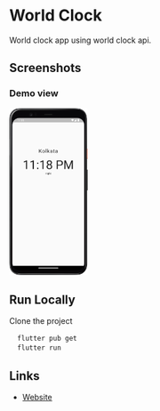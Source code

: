 # World Clock

World clock app using world clock api.


## Screenshots
### Demo view
<img alt="Calculator" src="./assets/Screenshot.png" height="300"/>


## Run Locally

Clone the project

```bash 
  flutter pub get
  flutter run
```

## Links

* [Website](https://jayesh-shinde.web.app/)